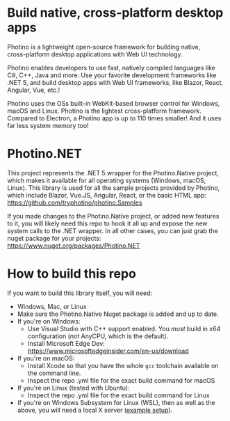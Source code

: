 # Build native, cross-platform desktop apps

Photino is a lightweight open-source framework for building native,  
cross-platform desktop applications with Web UI technology.

Photino enables developers to use fast, natively compiled languages like C#, C++, Java and more. Use your favorite development frameworks like .NET 5, and build desktop apps with Web UI frameworks, like Blazor, React, Angular, Vue, etc.!

Photino uses the OSs built-in WebKit-based browser control for Windows, macOS and Linux.
Photino is the lightest cross-platform framework. Compared to Electron, a Photino app is up to 110 times smaller! And it uses far less system memory too!


# Photino.NET

This project represents the .NET 5 wrapper for the Photino.Native project, which makes it available for all operating systems (Windows, macOS, Linux).
This library is used for all the sample projects provided by Photino, which include Blazor, Vue.JS, Angular, React, or the basic HTML app: 
https://github.com/tryphotino/photino.Samples

If you made changes to the Photino.Native project, or added new features to it, you will likely need this repo to hook it all up and expose the new system calls to the .NET wrapper.
In all other cases, you can just grab the nuget package for your projects:
https://www.nuget.org/packages/Photino.NET

# How to build this repo

If you want to build this library itself, you will need:
 * Windows, Mac, or Linux
 * Make sure the Photino.Native Nuget package is added and up to date.
 * If you're on Windows:
   * Use Visual Studio with C++ support enabled. You *must* build in x64 configuration (*not* AnyCPU, which is the default).
   * Install Microsoft Edge Dev: https://www.microsoftedgeinsider.com/en-us/download
 * If you're on macOS:
   * Install Xcode so that you have the whole `gcc` toolchain available on the command line.
   * Inspect the repo .yml file for the exact build command for macOS
 * If you're on Linux (tested with Ubuntu):
   * Inspect the repo .yml file for the exact build command for Linux
 * If you're on Windows Subsystem for Linux (WSL), then as well as the above, you will need a local X server ([example setup](https://virtualizationreview.com/articles/2017/02/08/graphical-programs-on-windows-subsystem-on-linux.aspx)).

